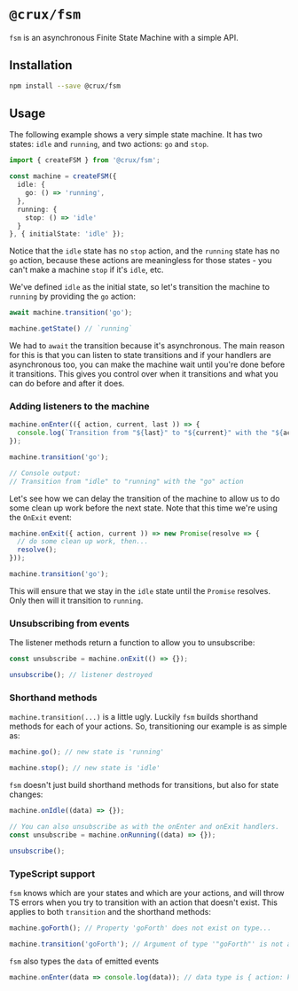 # `@crux/fsm`

`fsm` is an asynchronous Finite State Machine with a simple API.

## Installation

```bash
npm install --save @crux/fsm
```

## Usage

The following example shows a very simple state machine. It has two states: `idle` and `running`, and two actions: `go` and `stop`.

```ts
import { createFSM } from '@crux/fsm';

const machine = createFSM({
  idle: {
    go: () => 'running',
  },
  running: {
    stop: () => 'idle'
  }
}, { initialState: 'idle' });
```

Notice that the `idle` state has no `stop` action, and the `running` state has no `go` action, because these actions are meaningless for those states - you can't make a machine `stop` if it's `idle`, etc.

We've defined `idle` as the initial state, so let's transition the machine to `running` by providing the `go` action:

```ts
await machine.transition('go');

machine.getState() // `running`
```

We had to `await` the transition because it's asynchronous. The main reason for this is that you can listen to state transitions and if your handlers are asynchronous too, you can make the machine wait until you're done before it transitions. This gives you control over when it transitions and what you can do before and after it does.

### Adding listeners to the machine

```ts
machine.onEnter(({ action, current, last )) => {
  console.log(`Transition from "${last}" to "${current}" with the "${action}" action`);
});

machine.transition('go');

// Console output:
// Transition from "idle" to "running" with the "go" action
```

Let's see how we can delay the transition of the machine to allow us to do some clean up work before the next state. Note that this time we're using the `OnExit` event:

```ts
machine.onExit({ action, current )) => new Promise(resolve => {
  // do some clean up work, then...
  resolve();
}));

machine.transition('go');
```

This will ensure that we stay in the `idle` state until the `Promise` resolves. Only then will it transition to `running`.

### Unsubscribing from events

The listener methods return a function to allow you to unsubscribe:

```ts
const unsubscribe = machine.onExit(() => {});

unsubscribe(); // listener destroyed
```

### Shorthand methods

`machine.transition(...)` is a little ugly. Luckily `fsm` builds shorthand methods for each of your actions. So, transitioning our example is as simple as:

```ts
machine.go(); // new state is 'running'

machine.stop(); // new state is 'idle'
```

`fsm` doesn't just build shorthand methods for transitions, but also for state changes:

```ts
machine.onIdle((data) => {});

// You can also unsubscribe as with the onEnter and onExit handlers.
const unsubscribe = machine.onRunning((data) => {});

unsubscribe();
```

### TypeScript support

`fsm` knows which are your states and which are your actions, and will throw TS errors when you try to transition with an action that doesn't exist. This applies to both `transition` and the shorthand methods:

```ts
machine.goForth(); // Property 'goForth' does not exist on type...

machine.transition('goForth'); // Argument of type '"goForth"' is not assignable to parameter of type...
```

`fsm` also types the `data` of emitted events

```ts
machine.onEnter(data => console.log(data)); // data type is { action: keyof Actions, current: keyof State, last: keyof State )
```
